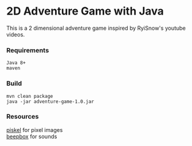 # 2D Adventure Game with Java
This is a 2 dimensional adventure game inspired by RyiSnow's youtube videos.



### Requirements
```
Java 8+
maven
```

### Build
```
mvn clean package
java -jar adventure-game-1.0.jar 
```

### Resources
[piskel](https://www.piskelapp.com/) for pixel images \
[beepbox](https://www.beepbox.co/) for sounds